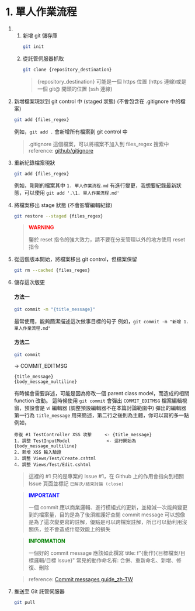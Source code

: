 # 1. 單人作業流程

1. 
    1. 新增 git 儲存庫
        ```sh
        git init
        ```
    2. 從託管伺服器抓取
        ```sh
        git clone {repository_destination}
        ```
        > {repository_destination} 可能是一個 https 位置 (https 連線)或是一個 git@ 開頭的位置 (ssh 連線)

2. 新增檔案現狀到 git control 中 (staged 狀態) (不會包含在 .gitignore 中的檔案)

    ```sh
    git add {files_regex}
    ```

    例如，`git add .` 會新增所有檔案到 git control 中

    > .gitignore 這個檔案，可以將檔案不加入到 files_regex 搜索中
    > reference: [github/gitignore](https://github.com/github/gitignore)
    
3. 重新紀錄檔案現狀
    ```sh
    git add {files_regex}
    ```
    例如，剛剛的檔案其中 `1. 單人作業流程.md` 有進行變更，我想要紀錄最新狀態，可以使用 `git add '.\1. 單人作業流程.md'`

4. 將檔案移出 stage 狀態 (不會影響編輯紀錄)
    ```sh
    git restore --staged {files_regex}
    ```
    > <p style="color: red;"><b>WARNING</b></p>
    > 鑒於 reset 指令的強大效力，請不要在分支管理以外的地方使用 reset 指令

5. 從這個版本開始，將檔案移出 git control，但檔案保留
    ```sh
    git rm --cached {files_regex}
    ```

6. 儲存這次版更

    #### 方法一

    ```sh
    git commit -m "{title_message}"
    ```

    最常使用，能夠簡潔描述這次做事目標的句子
    例如，`git commit -m "新增 1. 單人作業流程.md"`

    #### 方法二

    ```sh
    git commit
    ```

    -> COMMIT_EDITMSG

    ```COMMIT_EDITMSG
    {title_message}
    {body_message_multiline}
    ```

    有時候會需要詳述，可能是因為修改一個 parent class model，而造成的相關 function 改動。
    這時候使用 `git commit` 會彈出 `COMMIT_EDITMSG` 檔案編輯視窗，預設會是 vi 編輯器 (調整預設編輯器不在本篇討論範圍中)
    彈出的編輯器第一行為 `title_message` 用來簡述，第二行之後則為主體，你可以寫的多一點
    例如，
    ```COMMIT_EDITMSG
    修復 #1 TestController XSS 攻擊     <- {title_message}
    1. 調整 TestInputModel              <- 這行開始為 {body_message_multiline}
    2. 新增 XSS 輸入驗證
    3. 調整 Views/Test/Create.cshtml
    4. 調整 Views/Test/Edit.cshtml
    ```
    > 這裡的 #1 只的是專案的 Issue #1，在 Github 上的作用會指向到相關 Issue 頁面並標記 `已解決/結束討論 (close)`
    
    > <p style="color: blue;"><b>IMPORTANT</b></p>
    > 一個 commit 應以商業邏輯、進行模組式的更新，並縮減一次能夠變更到的檔案量，目的是為了後須維護好查閱
    > commit message 可以想像是為了這次變更寫的註解，優點是可以跨檔案註解，所已可以勤利用沒關係，並不會造成什麼效能上的損失

    > <p style="color: green;"><b>INFORMATION</b></p>
    > 一個好的 commit message 應該如此撰寫 title: f"{動作}{目標檔案/目標邏輯/目標 Issue}"
    > 常見的動作命名有: 合併、重新命名、新增、修復、刪除

    > reference: [Commit messages guide_zh-TW](https://github.com/RomuloOliveira/commit-messages-guide/blob/master/README_zh-TW.md)

7. 推送至 Git 託管伺服器
    ```sh
    git pull
    ```
